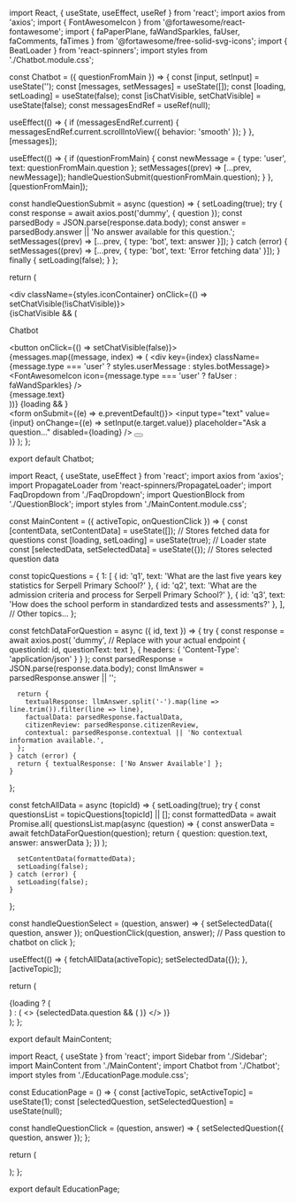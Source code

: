 import React, { useState, useEffect, useRef } from 'react';
import axios from 'axios';
import { FontAwesomeIcon } from '@fortawesome/react-fontawesome';
import { faPaperPlane, faWandSparkles, faUser, faComments, faTimes } from '@fortawesome/free-solid-svg-icons';
import { BeatLoader } from 'react-spinners';
import styles from './Chatbot.module.css';

const Chatbot = ({ questionFromMain }) => {
  const [input, setInput] = useState('');
  const [messages, setMessages] = useState([]);
  const [loading, setLoading] = useState(false);
  const [isChatVisible, setChatVisible] = useState(false);
  const messagesEndRef = useRef(null);

  useEffect(() => {
    if (messagesEndRef.current) {
      messagesEndRef.current.scrollIntoView({ behavior: 'smooth' });
    }
  }, [messages]);

  useEffect(() => {
    if (questionFromMain) {
      const newMessage = { type: 'user', text: questionFromMain.question };
      setMessages((prev) => [...prev, newMessage]);
      handleQuestionSubmit(questionFromMain.question);
    }
  }, [questionFromMain]);

  const handleQuestionSubmit = async (question) => {
    setLoading(true);
    try {
      const response = await axios.post('dummy', { question });
      const parsedBody = JSON.parse(response.data.body);
      const answer = parsedBody.answer || 'No answer available for this question.';
      setMessages((prev) => [...prev, { type: 'bot', text: answer }]);
    } catch (error) {
      setMessages((prev) => [...prev, { type: 'bot', text: 'Error fetching data' }]);
    } finally {
      setLoading(false);
    }
  };

  return (
    <div className={styles.chatContainer}>
      <div className={styles.iconContainer} onClick={() => setChatVisible(!isChatVisible)}>
        <FontAwesomeIcon icon={faComments} className={styles.conversationIcon} />
      </div>
      {isChatVisible && (
        <div className={styles.chatWindow}>
          <div className={styles.chatHeader}>
            <p>Chatbot</p>
            <button onClick={() => setChatVisible(false)}><FontAwesomeIcon icon={faTimes} /></button>
          </div>
          <div className={styles.messages}>
            {messages.map((message, index) => (
              <div key={index} className={message.type === 'user' ? styles.userMessage : styles.botMessage}>
                <FontAwesomeIcon icon={message.type === 'user' ? faUser : faWandSparkles} />
                <div>{message.text}</div>
              </div>
            ))}
            {loading && <BeatLoader color="#5f1ec1" size={8} />}
            <div ref={messagesEndRef} />
          </div>
          <form onSubmit={(e) => e.preventDefault()}>
            <input
              type="text"
              value={input}
              onChange={(e) => setInput(e.target.value)}
              placeholder="Ask a question..."
              disabled={loading}
            />
            <button type="submit">
              <FontAwesomeIcon icon={faPaperPlane} />
            </button>
          </form>
        </div>
      )}
    </div>
  );
};

export default Chatbot;




import React, { useState, useEffect } from 'react';
import axios from 'axios';
import PropagateLoader from 'react-spinners/PropagateLoader';
import FaqDropdown from './FaqDropdown';
import QuestionBlock from './QuestionBlock';
import styles from './MainContent.module.css';

const MainContent = ({ activeTopic, onQuestionClick }) => {
  const [contentData, setContentData] = useState([]); // Stores fetched data for questions
  const [loading, setLoading] = useState(true); // Loader state
  const [selectedData, setSelectedData] = useState({}); // Stores selected question data

  const topicQuestions = {
    1: [
      { id: 'q1', text: 'What are the last five years key statistics for Serpell Primary School?' },
      { id: 'q2', text: 'What are the admission criteria and process for Serpell Primary School?' },
      { id: 'q3', text: 'How does the school perform in standardized tests and assessments?' },
    ],
    // Other topics...
  };

  const fetchDataForQuestion = async ({ id, text }) => {
    try {
      const response = await axios.post(
        'dummy', // Replace with your actual endpoint
        { questionId: id, questionText: text },
        { headers: { 'Content-Type': 'application/json' } }
      );
      const parsedResponse = JSON.parse(response.data.body);
      const llmAnswer = parsedResponse.answer || '';

      return {
        textualResponse: llmAnswer.split('-').map(line => line.trim()).filter(line => line),
        factualData: parsedResponse.factualData,
        citizenReview: parsedResponse.citizenReview,
        contextual: parsedResponse.contextual || 'No contextual information available.',
      };
    } catch (error) {
      return { textualResponse: ['No Answer Available'] };
    }
  };

  const fetchAllData = async (topicId) => {
    setLoading(true);
    try {
      const questionsList = topicQuestions[topicId] || [];
      const formattedData = await Promise.all(
        questionsList.map(async (question) => {
          const answerData = await fetchDataForQuestion(question);
          return { question: question.text, answer: answerData };
        })
      );

      setContentData(formattedData);
      setLoading(false);
    } catch (error) {
      setLoading(false);
    }
  };

  const handleQuestionSelect = (question, answer) => {
    setSelectedData({ question, answer });
    onQuestionClick(question, answer); // Pass question to chatbot on click
  };

  useEffect(() => {
    fetchAllData(activeTopic);
    setSelectedData({});
  }, [activeTopic]);

  return (
    <div className={styles.mainContent}>
      {loading ? (
        <div className={styles.loaderWrapper}>
          <PropagateLoader color="rgb(15, 95, 220)" loading={loading} size={22} />
        </div>
      ) : (
        <>
          <FaqDropdown contentData={contentData} onQuestionSelect={handleQuestionSelect} />
          {selectedData.question && (
            <QuestionBlock question={selectedData.question} answerData={selectedData.answer} />
          )}
        </>
      )}
    </div>
  );
};

export default MainContent;





import React, { useState } from 'react';
import Sidebar from './Sidebar';
import MainContent from './MainContent';
import Chatbot from './Chatbot';
import styles from './EducationPage.module.css';

const EducationPage = () => {
  const [activeTopic, setActiveTopic] = useState(1);
  const [selectedQuestion, setSelectedQuestion] = useState(null);

  const handleQuestionClick = (question, answer) => {
    setSelectedQuestion({ question, answer });
  };

  return (
    <div className={styles.educationPage}>
      <Sidebar setActiveTopic={setActiveTopic} />
      <MainContent activeTopic={activeTopic} onQuestionClick={handleQuestionClick} />
      <Chatbot questionFromMain={selectedQuestion} />
    </div>
  );
};

export default EducationPage;
